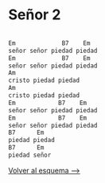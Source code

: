 # Señor 2

```bash

Em             B7    Em
señor señor piedad piedad
Em             B7    Em
señor señor piedad piedad
Am
cristo piedad piedad
Am
cristo piedad piedad
Em            B7    Em
señor señor piedad piedad
Em            B7    Em
señor señor piedad piedad
B7      Em
piedad piedad
B7      Em
piedad señor

```

[Volver al esquema -->](../index.md)
